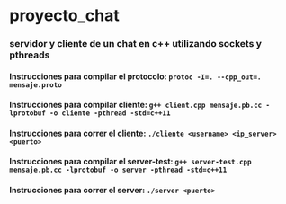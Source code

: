 # proyecto_chat

### servidor y cliente de un chat en c++ utilizando sockets y pthreads
#### Instrucciones para compilar el protocolo: `protoc -I=. --cpp_out=. mensaje.proto`

#### Instrucciones para compilar cliente: `g++ client.cpp mensaje.pb.cc -lprotobuf -o cliente -pthread -std=c++11`
#### Instrucciones para correr el cliente: `./cliente <username> <ip_server> <puerto>`

#### Instrucciones para compilar el server-test: `g++ server-test.cpp mensaje.pb.cc -lprotobuf -o server -pthread -std=c++11`
#### Instrucciones para correr el server: `./server <puerto>`
